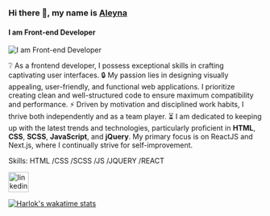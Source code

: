 <!--### Hi there 👋

❔ As a frontend developer, I possess exceptional skills in crafting captivating user interfaces. <br />
🔒 My passion lies in designing visually appealing, user-friendly, and functional web applications. I prioritize creating clean and well-structured code to ensure maximum compatibility and performance. <br />
⚡ Driven by motivation and disciplined work habits, I thrive both independently and as a team player. <br />
⏳ I am dedicated to keeping up with the latest trends and technologies, particularly proficient in HTML, CSS, SCSS, JavaScript, and jQuery. My primary focus is on ReactJS and Next.js, where I continually strive for self-improvement. <br />

[![Anurag's GitHub stats](https://github-readme-stats.vercel.app/api?username=aleynayucesoy)](https://github.com/anuraghazra/github-readme-stats)
-->

### Hi there 👋, my name is [Aleyna](https://www.linkedin.com/in/aleynayucesoy/)
#### I am Front-end Developer
![I am Front-end Developer](https://media.giphy.com/media/RbDKaczqWovIugyJmW/giphy.gif)

❔ As a frontend developer, I possess exceptional skills in crafting captivating user interfaces.
🔒 My passion lies in designing visually appealing, user-friendly, and functional web applications. I prioritize creating clean and well-structured code to ensure maximum compatibility and performance.
⚡ Driven by motivation and disciplined work habits, I thrive both independently and as a team player.
⏳ I am dedicated to keeping up with the latest trends and technologies, particularly proficient in **HTML**, **CSS**, **SCSS**, **JavaScript**, and **jQuery**. My primary focus is on ReactJS and Next.js, where I continually strive for self-improvement.

Skills: HTML /CSS /SCSS /JS /JQUERY /REACT

[<img src='https://cdn.jsdelivr.net/npm/simple-icons@3.0.1/icons/linkedin.svg' alt='linkedin' height='40'>](https://www.linkedin.com/in/https://www.linkedin.com/in/aleynayucesoy//)  

[![Harlok's wakatime stats](https://github-readme-stats.vercel.app/api/wakatime?username=aleynayucesoy)](https://github.com/anuraghazra/github-readme-stats)

